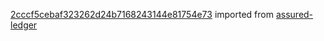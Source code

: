 [2cccf5cebaf323262d24b7168243144e81754e73](https://github.com/insolar/assured-ledger/commit/2cccf5cebaf323262d24b7168243144e81754e73) imported from [assured-ledger](https://github.com/insolar/assured-ledger)
